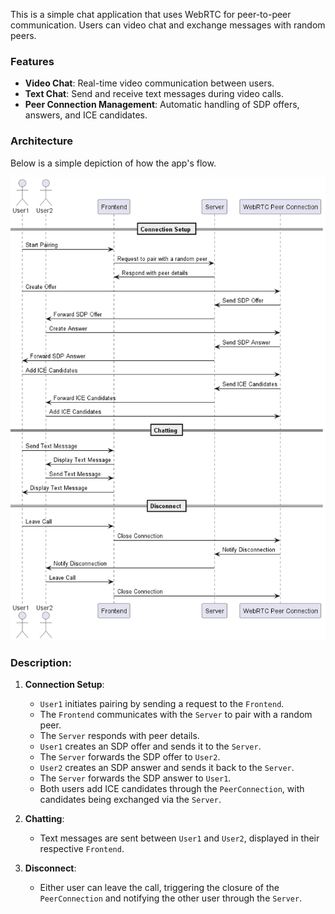 This is a simple chat application that uses WebRTC for peer-to-peer communication. Users can video chat and exchange messages with random peers.

### Features

- **Video Chat**: Real-time video communication between users.
- **Text Chat**: Send and receive text messages during video calls.
- **Peer Connection Management**: Automatic handling of SDP offers, answers, and ICE candidates.

### Architecture

Below is a simple depiction of how the app's flow.

<img src="Flow.png">

### Description:
1. **Connection Setup**:
    - `User1` initiates pairing by sending a request to the `Frontend`.
    - The `Frontend` communicates with the `Server` to pair with a random peer.
    - The `Server` responds with peer details.
    - `User1` creates an SDP offer and sends it to the `Server`.
    - The `Server` forwards the SDP offer to `User2`.
    - `User2` creates an SDP answer and sends it back to the `Server`.
    - The `Server` forwards the SDP answer to `User1`.
    - Both users add ICE candidates through the `PeerConnection`, with candidates being exchanged via the `Server`.

2. **Chatting**:
    - Text messages are sent between `User1` and `User2`, displayed in their respective `Frontend`.

3. **Disconnect**:
    - Either user can leave the call, triggering the closure of the `PeerConnection` and notifying the other user through the `Server`.

<br>
<br>
